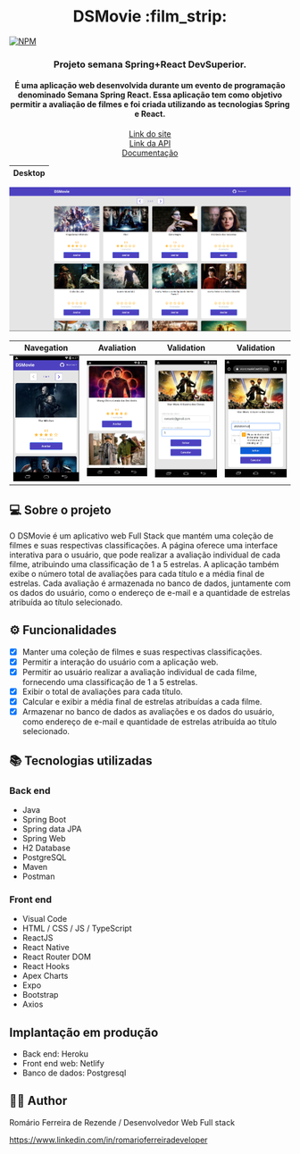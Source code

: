 
<H1 align="center">DSMovie :film_strip: </h1>

[![NPM](https://img.shields.io/npm/l/react)](https://github.com/Romariorfr/dsmovie/blob/master/LICENSE) 


<H3 align="center"> Projeto semana Spring+React DevSuperior.</H3>
<H4 align="center">É uma aplicação web desenvolvida durante um evento de programação denominado Semana Spring React.
Essa aplicação tem como objetivo permitir a avaliação de filmes e foi criada utilizando as tecnologias Spring e React.</H4>

<p align="center">
  <a href="https://dsmovie-romariof.netlify.app">Link do site</a><br>
  <a href="https://romario-dsmovie.herokuapp.com">Link da API</a><br>
  <a href="https://romario-dsmovie.herokuapp.com/swagger-ui.html">Documentação</a>
</p>

 Desktop                   |        
:-------------------------:|
![](https://github.com/Romariorfr/img-app/blob/master/img-app/img6.png)

|        Navegation         |       Avaliation          |       Validation          |       Validation  
|:-------------------------:|:-------------------------:|:-------------------------:|:-------------------------:
![](https://github.com/Romariorfr/img-app/blob/master/img-app/img1.png)|![](https://github.com/Romariorfr/img-app/blob/master/img-app/img2.png?alt=media&token=49564f27-5395-4ec3-8e7b-fc5ea28232aa)|![](https://github.com/Romariorfr/img-app/blob/master/img-app/img4.png?alt=media&token=e1eb8faa-0539-4e9f-8bd7-fe1a2d82f09a)|![](https://github.com/Romariorfr/img-app/blob/master/img-app/img5.png)


## 💻 Sobre o projeto
O DSMovie é um aplicativo web Full Stack que mantém uma coleção de filmes e suas respectivas classificações. A página oferece uma interface interativa para o usuário, que pode realizar a avaliação individual de cada filme, atribuindo uma classificação de 1 a 5 estrelas. A aplicação também exibe o número total de avaliações para cada título e a média final de estrelas. Cada avaliação é armazenada no banco de dados, juntamente com os dados do usuário, como o endereço de e-mail e a quantidade de estrelas atribuída ao título selecionado.


## ⚙️ Funcionalidades

- [x] Manter uma coleção de filmes e suas respectivas classificações.
- [x] Permitir a interação do usuário com a aplicação web.
- [x] Permitir ao usuário realizar a avaliação individual de cada filme, fornecendo uma classificação de 1 a 5 estrelas.
- [x] Exibir o total de avaliações para cada título.
- [x] Calcular e exibir a média final de estrelas atribuídas a cada filme.
- [x] Armazenar no banco de dados as avaliações e os dados do usuário, como endereço de e-mail e quantidade de estrelas atribuída ao título selecionado.

## :books: Tecnologias utilizadas
### Back end
- Java
- Spring Boot
- Spring data JPA
- Spring Web
- H2 Database
- PostgreSQL
- Maven
- Postman

### Front end
- Visual Code
- HTML / CSS / JS / TypeScript
- ReactJS
- React Native
- React Router DOM
- React Hooks 
- Apex Charts
- Expo
- Bootstrap
- Axios

## Implantação em produção
- Back end: Heroku
- Front end web: Netlify
- Banco de dados: Postgresql

## :astronaut: Author 

Romário Ferreira de Rezende / Desenvolvedor Web Full stack

https://www.linkedin.com/in/romarioferreiradeveloper








